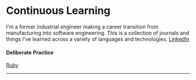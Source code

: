 # Continuous Learning
I'm a former industrial engineer making a career transition from manufacturing into software engineering. This is a collection of journals and things I've learned across a variety of languages and technologies. 
[LinkedIn](https://www.linkedin.com/in/edminaya/)

#### Deliberate Practice
[Ruby](https://github.com/edwardminaya/deliberate-practice-ruby)

---

